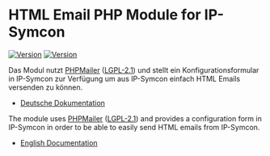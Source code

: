 HTML Email PHP Module for IP-Symcon
===
[![Version](https://img.shields.io/badge/Symcon-PHPModule-red.svg)](https://www.symcon.de/service/dokumentation/entwicklerbereich/sdk-tools/sdk-php/)
[![Version](https://img.shields.io/badge/Symcon%20Version-%3E%205.1-green.svg)](https://www.symcon.de/service/dokumentation/installation/migration-v40-v41/)

Das Modul nutzt [PHPMailer](https://github.com/PHPMailer/PHPMailer "PHPMailer") ([LGPL-2.1](https://github.com/PHPMailer/PHPMailer/blob/master/LICENSE "LGPL-2.1")) und stellt ein Konfigurationsformular in IP-Symcon zur Verfügung um aus IP-Symcon einfach HTML Emails versenden zu können. 

 - [Deutsche Dokumentation](docs/de/README.md "Deutsche Dokumentation")
 
 
The module uses [PHPMailer](https://github.com/PHPMailer/PHPMailer "PHPMailer") ([LGPL-2.1](https://github.com/PHPMailer/PHPMailer/blob/master/LICENSE "LGPL-2.1")) and provides a configuration form in IP-Symcon in order to be able to easily send HTML emails from IP-Symcon.
 

 - [English Documentation](docs/en/README.md "English documentation") 